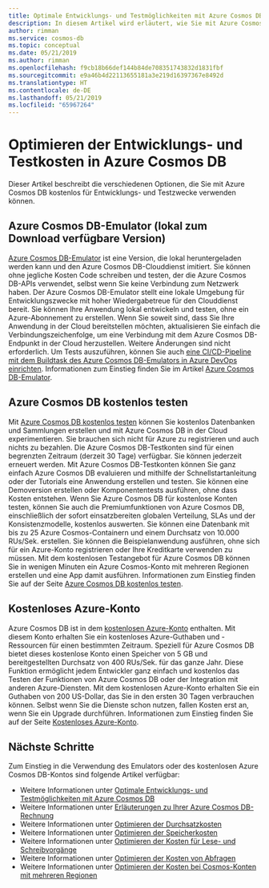 ```yaml
---
title: Optimale Entwicklungs- und Testmöglichkeiten mit Azure Cosmos DB
description: In diesem Artikel wird erläutert, wie Sie mit Azure Cosmos DB mehrere kostenlose Möglichkeiten für die Entwicklung und das Testen des Diensts nutzen können.
author: rimman
ms.service: cosmos-db
ms.topic: conceptual
ms.date: 05/21/2019
ms.author: rimman
ms.openlocfilehash: f9cb18b66def144b84de708351743832d1831fbf
ms.sourcegitcommit: e9a46b4d22113655181a3e219d16397367e8492d
ms.translationtype: HT
ms.contentlocale: de-DE
ms.lasthandoff: 05/21/2019
ms.locfileid: "65967264"
---
```

# <a name="optimize-development-and-testing-cost-in-azure-cosmos-db"></a>Optimieren der Entwicklungs- und Testkosten in Azure Cosmos DB

Dieser Artikel beschreibt die verschiedenen Optionen, die Sie mit Azure Cosmos DB kostenlos für Entwicklungs- und Testzwecke verwenden können.

## <a name="azure-cosmos-db-emulator-locally-downloadable-version"></a>Azure Cosmos DB-Emulator (lokal zum Download verfügbare Version)

[Azure Cosmos DB-Emulator](local-emulator.md) ist eine Version, die lokal heruntergeladen werden kann und den Azure Cosmos DB-Clouddienst imitiert. Sie können ohne jegliche Kosten Code schreiben und testen, der die Azure Cosmos DB-APIs verwendet, selbst wenn Sie keine Verbindung zum Netzwerk haben. Der Azure Cosmos DB-Emulator stellt eine lokale Umgebung für Entwicklungszwecke mit hoher Wiedergabetreue für den Clouddienst bereit. Sie können Ihre Anwendung lokal entwickeln und testen, ohne ein Azure-Abonnement zu erstellen. Wenn Sie soweit sind, dass Sie Ihre Anwendung in der Cloud bereitstellen möchten, aktualisieren Sie einfach die Verbindungszeichenfolge, um eine Verbindung mit dem Azure Cosmos DB-Endpunkt in der Cloud herzustellen. Weitere Änderungen sind nicht erforderlich. Um Tests auszuführen, können Sie auch [eine CI/CD-Pipeline mit dem Buildtask des Azure Cosmos DB-Emulators in Azure DevOps einrichten](tutorial-setup-ci-cd.md). Informationen zum Einstieg finden Sie im Artikel [Azure Cosmos DB-Emulator](local-emulator.md).

## <a name="try-azure-cosmos-db-for-free"></a>Azure Cosmos DB kostenlos testen

Mit [Azure Cosmos DB kostenlos testen](https://azure.microsoft.com/try/cosmosdb/) können Sie kostenlos Datenbanken und Sammlungen erstellen und mit Azure Cosmos DB in der Cloud experimentieren. Sie brauchen sich nicht für Azure zu registrieren und auch nichts zu bezahlen. Die Azure Cosmos DB-Testkonten sind für einen begrenzten Zeitraum (derzeit 30 Tage) verfügbar. Sie können jederzeit erneuert werden. Mit Azure Cosmos DB-Testkonten können Sie ganz einfach Azure Cosmos DB evaluieren und mithilfe der Schnellstartanleitung oder der Tutorials eine Anwendung erstellen und testen. Sie können eine Demoversion erstellen oder Komponententests ausführen, ohne dass Kosten entstehen. Wenn Sie Azure Cosmos DB für kostenlose Konten testen, können Sie auch die Premiumfunktionen von Azure Cosmos DB, einschließlich der sofort einsatzbereiten globalen Verteilung, SLAs und der Konsistenzmodelle, kostenlos auswerten. Sie können eine Datenbank mit bis zu 25 Azure Cosmos-Containern und einem Durchsatz von 10.000 RUs/Sek. erstellen. Sie können die Beispielanwendung ausführen, ohne sich für ein Azure-Konto registrieren oder Ihre Kreditkarte verwenden zu müssen. Mit dem kostenlosen Testangebot für Azure Cosmos DB können Sie in wenigen Minuten ein Azure Cosmos-Konto mit mehreren Regionen erstellen und eine App damit ausführen. Informationen zum Einstieg finden Sie auf der Seite [Azure Cosmos DB kostenlos testen](https://azure.microsoft.com/try/cosmosdb/).

## <a name="azure-free-account"></a>Kostenloses Azure-Konto

Azure Cosmos DB ist in dem [kostenlosen Azure-Konto](https://azure.microsoft.com/free) enthalten. Mit diesem Konto erhalten Sie ein kostenloses Azure-Guthaben und -Ressourcen für einen bestimmten Zeitraum. Speziell für Azure Cosmos DB bietet dieses kostenlose Konto einen Speicher von 5 GB und bereitgestellten Durchsatz von 400 RUs/Sek. für das ganze Jahr. Diese Funktion ermöglicht jedem Entwickler ganz einfach und kostenlos das Testen der Funktionen von Azure Cosmos DB oder der Integration mit anderen Azure-Diensten. Mit dem kostenlosen Azure-Konto erhalten Sie ein Guthaben von 200 US-Dollar, das Sie in den ersten 30 Tagen verbrauchen können. Selbst wenn Sie die Dienste schon nutzen, fallen Kosten erst an, wenn Sie ein Upgrade durchführen. Informationen zum Einstieg finden Sie auf der Seite [Kostenloses Azure-Konto](https://azure.microsoft.com/free).

## <a name="next-steps"></a>Nächste Schritte

Zum Einstieg in die Verwendung des Emulators oder des kostenlosen Azure Cosmos DB-Kontos sind folgende Artikel verfügbar:

* Weitere Informationen unter [Optimale Entwicklungs- und Testmöglichkeiten mit Azure Cosmos DB](optimize-dev-test.md)
* Weitere Informationen unter [Erläuterungen zu Ihrer Azure Cosmos DB-Rechnung](understand-your-bill.md)
* Weitere Informationen unter [Optimieren der Durchsatzkosten](optimize-cost-throughput.md)
* Weitere Informationen unter [Optimieren der Speicherkosten](optimize-cost-storage.md)
* Weitere Informationen unter [Optimieren der Kosten für Lese- und Schreibvorgänge](optimize-cost-reads-writes.md)
* Weitere Informationen unter [Optimieren der Kosten von Abfragen](optimize-cost-queries.md)
* Weitere Informationen unter [Optimieren der Kosten bei Cosmos-Konten mit mehreren Regionen](optimize-cost-regions.md)

